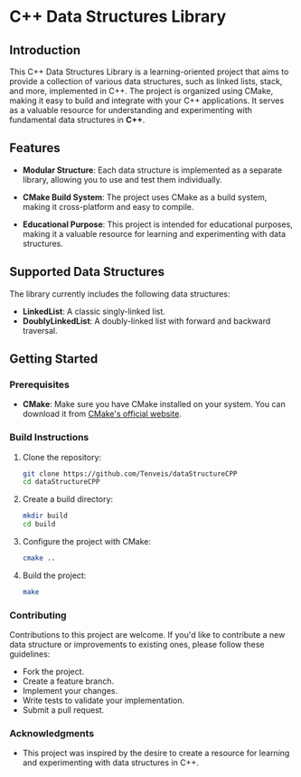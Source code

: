 # C++ Data Structures Library

## Introduction

This C++ Data Structures Library is a learning-oriented project that aims to provide a collection of various data structures, such as linked lists, stack,  and more, implemented in C++. The project is organized using CMake, making it easy to build and integrate with your C++ applications. It serves as a valuable resource for understanding and experimenting with fundamental data structures in **C++**.

## Features

- **Modular Structure**: Each data structure is implemented as a separate library, allowing you to use and test them individually.

- **CMake Build System**: The project uses CMake as a build system, making it cross-platform and easy to compile.

- **Educational Purpose**: This project is intended for educational purposes, making it a valuable resource for learning and experimenting with data structures.

## Supported Data Structures

The library currently includes the following data structures:

- **LinkedList**: A classic singly-linked list.
- **DoublyLinkedList**: A doubly-linked list with forward and backward traversal.

## Getting Started

### Prerequisites

- **CMake**: Make sure you have CMake installed on your system. You can download it from [CMake's official website](https://cmake.org/download/).

### Build Instructions

1. Clone the repository:

   ```bash
   git clone https://github.com/Tenveis/dataStructureCPP
   cd dataStructureCPP
    ```

2. Create a build directory:

    ```bash
    mkdir build
    cd build
    ```

3. Configure the project with CMake:

    ```bash
    cmake ..
    ```

4. Build the project:

    ```bash
    make
    ```

### Contributing

Contributions to this project are welcome. If you'd like to contribute a new data structure or improvements to existing ones, please follow these guidelines:

- Fork the project.
- Create a feature branch.
- Implement your changes.
- Write tests to validate your implementation.
- Submit a pull request.

### Acknowledgments

- This project was inspired by the desire to create a resource for learning and experimenting with data structures in C++.

